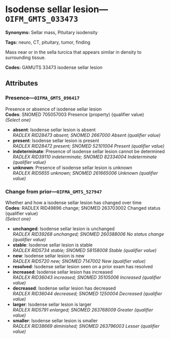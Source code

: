 # Isodense sellar lesion—`OIFM_GMTS_033473`

**Synonyms:** Sellar mass, Pituitary isodensity

**Tags:** neuro, CT, pituitary, tumor, finding

Mass near or in the sella turcica that appears similar in density to surrounding tissue.

**Codes:** GAMUTS 33473 isodense sellar lesion

## Attributes

### Presence—`OIFMA_GMTS_096417`

Presence or absence of isodense sellar lesion  
**Codes**: SNOMED 705057003 Presence (property) (qualifier value)  
*(Select one)*

- **absent**: Isodense sellar lesion is absent  
_RADLEX RID28473 absent; SNOMED 2667000 Absent (qualifier value)_
- **present**: Isodense sellar lesion is present  
_RADLEX RID28472 present; SNOMED 52101004 Present (qualifier value)_
- **indeterminate**: Presence of isodense sellar lesion cannot be determined  
_RADLEX RID39110 indeterminate; SNOMED 82334004 Indeterminate (qualifier value)_
- **unknown**: Presence of isodense sellar lesion is unknown  
_RADLEX RID5655 unknown; SNOMED 261665006 Unknown (qualifier value)_

### Change from prior—`OIFMA_GMTS_527947`

Whether and how a isodense sellar lesion has changed over time  
**Codes**: RADLEX RID49896 change; SNOMED 263703002 Changed status (qualifier value)  
*(Select one)*

- **unchanged**: Isodense sellar lesion is unchanged  
_RADLEX RID39268 unchanged; SNOMED 260388006 No status change (qualifier value)_
- **stable**: Isodense sellar lesion is stable  
_RADLEX RID5734 stable; SNOMED 58158008 Stable (qualifier value)_
- **new**: Isodense sellar lesion is new  
_RADLEX RID5720 new; SNOMED 7147002 New (qualifier value)_
- **resolved**: Isodense sellar lesion seen on a prior exam has resolved  
- **increased**: Isodense sellar lesion has increased  
_RADLEX RID36043 increased; SNOMED 35105006 Increased (qualifier value)_
- **decreased**: Isodense sellar lesion has decreased  
_RADLEX RID36044 decreased; SNOMED 1250004 Decreased (qualifier value)_
- **larger**: Isodense sellar lesion is larger  
_RADLEX RID5791 enlarged; SNOMED 263768009 Greater (qualifier value)_
- **smaller**: Isodense sellar lesion is smaller  
_RADLEX RID38669 diminished; SNOMED 263796003 Lesser (qualifier value)_